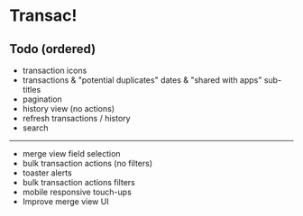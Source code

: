 # Transac!

## Todo (ordered)

- transaction icons
- transactions & "potential duplicates" dates & "shared with apps" sub-titles
- pagination
- history view (no actions)
- refresh transactions / history
- search
---
- merge view field selection
- bulk transaction actions (no filters)
- toaster alerts
- bulk transaction actions filters
- mobile responsive touch-ups
- Improve merge view UI
